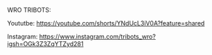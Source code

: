 WRO TRIBOTS:


Yoututbe:
https://youtube.com/shorts/YNdUcL3iV0A?feature=shared

Instagram:
https://www.instagram.com/tribots_wro?igsh=OGk3Z3ZqYTZyd281
